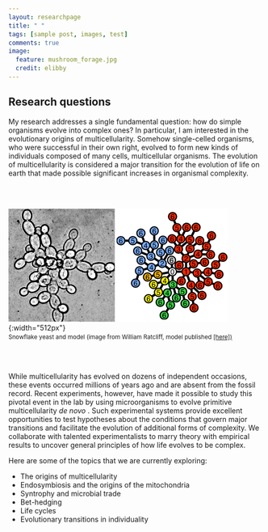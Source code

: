 ```yaml
---
layout: researchpage
title: " "
tags: [sample post, images, test]
comments: true
image:
  feature: mushroom_forage.jpg
  credit: elibby
---
```

## Research questions
My research addresses a single fundamental question: how do simple organisms evolve into complex ones? In particular, I am interested in the evolutionary origins of multicellularity. Somehow single-celled organisms, who were successful in their own right, evolved to form new kinds of individuals composed of many cells, multicellular organisms. The evolution of multicellularity is considered a major transition for the evolution of life on earth that made possible significant increases in organismal complexity.

<br>
<br>	

![snow](/images/snow_model.jpg){:width="512px"}
<br>
<small> Snowflake yeast and model (image from William Ratcliff, model published <a href="http://journals.plos.org/ploscompbiol/article?id=10.1371/journal.pcbi.1003803">[here])</a> </small>

<br>
<br>	
  

While multicellularity has evolved on dozens of independent occasions, these events occurred millions of years ago and are absent from the fossil record. Recent experiments, however, have made it possible to study this pivotal event in the lab by using microorganisms to evolve primitive multicellularity <I> de novo </I>. Such experimental systems provide excellent opportunities to test hypotheses about the conditions that govern major transitions and facilitate the evolution of additional forms of complexity. We collaborate with talented experimentalists to marry theory with empirical results to uncover general principles of how life evolves to be complex.

Here are some of the topics that we are currently exploring:
* The origins of multicellularity
* Endosymbiosis and the origins of the mitochondria
* Syntrophy and microbial trade
* Bet-hedging
* Life cycles 
* Evolutionary transitions in individuality
